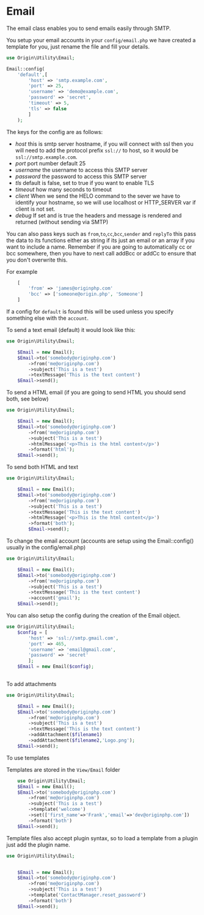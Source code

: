 # Email

The email class enables you to send emails easily through SMTP.

You setup your email accounts in your `config/email.php` we have created a template for you, just rename the file and fill your details.

````php
use Origin\Utility\Email;

Email::config(
    'default',[
        'host' => 'smtp.example.com',
        'port' => 25,
        'username' => 'demo@example.com',
        'password' => 'secret',
        'timeout' => 5,
        'tls' => false
        ]
    );
````

The keys for the config are as follows:

- *host* this is smtp server hostname, if you will connect with ssl then you will need to add the protocol prefix `ssl://` to host, so it would be `ssl://smtp.example.com`.
- *port* port number default 25
- *username* the username to access this SMTP server
- *password* the password to access this SMTP server
- *tls* default is false, set to true if you want to enable TLS
- *timeout* how many seconds to timeout
- *client* When we send the HELO command to the sever we have to identify your hostname, so we will use localhost or HTTP_SERVER var if client is not set.
- *debug* If set and is true the headers and message is rendered and returned (without sending via SMTP)

You can also pass keys such as `from`,`to`,`cc`,`bcc`,`sender` and `replyTo` this pass the data to its functions either as string if its just an email or an array if you want to include a name. Remember if you are going to automatically cc or bcc somewhere, then you have to next call addBcc or addCc to ensure that you don't overwrite this.

For example

````php
    [
        'from' => 'james@originphp.com'
        'bcc' => ['someone@origin.php', 'Someone']
    ]
````

If a config for `default` is found this will be used unless you specify something else with the `account`.



To send a text email (default) it would look like this:

````php
use Origin\Utility\Email;

    $Email = new Email();
    $Email->to('somebody@originphp.com')
        ->from('me@originphp.com')
        ->subject('This is a test')
        ->textMessage('This is the text content')
    $Email->send();

````

To send a HTML email  (if you are going to send HTML you should send both, see below)

````php
use Origin\Utility\Email;

    $Email = new Email();
    $Email->to('somebody@originphp.com')
        ->from('me@originphp.com')
        ->subject('This is a test')
        ->htmlMessage('<p>This is the html content</p>')
        ->format('html');
    $Email->send();

````

To send both HTML and text

````php
use Origin\Utility\Email;

    $Email = new Email();
    $Email->to('somebody@originphp.com')
        ->from('me@originphp.com')
        ->subject('This is a test')
        ->textMessage('This is the text content')
        ->htmlMessage('<p>This is the html content</p>')
        ->format('both');
        $Email->send();

````

To change the email account (accounts are setup using the Email::config() usually in the config/email.php)

````php
use Origin\Utility\Email;

    $Email = new Email();
    $Email->to('somebody@originphp.com')
        ->from('me@originphp.com')
        ->subject('This is a test')
        ->textMessage('This is the text content')
        ->account('gmail');
    $Email->send();

````

You can also setup the config during the creation of the Email object.

````php
use Origin\Utility\Email;
    $config = [ 
        'host' => 'ssl://smtp.gmail.com',
        'port' => 465,
        'username' => 'email@gmail.com',
        'password' => 'secret'
        ];
    $Email = new Email($config);
    

````


To add attachments

````php
use Origin\Utility\Email;

    $Email = new Email();
    $Email->to('somebody@originphp.com')
        ->from('me@originphp.com')
        ->subject('This is a test')
        ->textMessage('This is the text content')
        ->addAttachment($filename1)
        ->addAttachment($filename2,'Logo.png');
    $Email->send();

````

To use templates

Templates are stored in the `View/Email` folder

````php
    use Origin\Utility\Email;
    $Email = new Email();
    $Email->to('somebody@originphp.com')
        ->from('me@originphp.com')
        ->subject('This is a test')
        ->template('welcome')
        ->set(['first_name'=>'Frank','email'=>'dev@originphp.com'])
        ->format('both')
    $Email->send();
````

Template files also accept plugin syntax, so to load a template from a plugin just add the plugin name.

````php
use Origin\Utility\Email;


    $Email = new Email();
    $Email->to('somebody@originphp.com')
        ->from('me@originphp.com')
        ->subject('This is a test')
        ->template('ContactManager.reset_password')
        ->format('both')
    $Email->send();

````